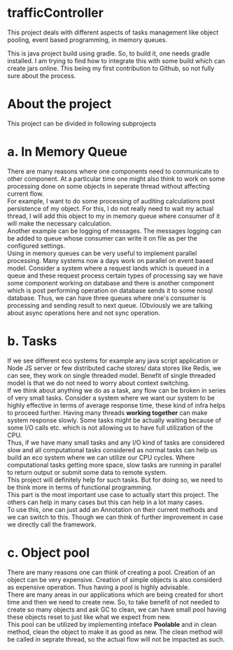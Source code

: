 # trafficController
This project deals with different aspects of tasks management like object pooling, event based programming, in memory queues.

This is java project build using gradle. So, to build it, one needs gradle installed.
I am trying to find how to integrate this with some build which can create jars online. This being my first contribution to Github, so not fully sure about the process.

# About the project
This project can be divided in following subprojects

# a. In Memory Queue
There are many reasons where one components need to communicate to other component. At a particular time one might also think to work on some processing done on some objects in seperate thread without affecting current flow. <br>
For example, I want to do some processing of auditing calculations post persistence of my object. For this, I do not really need to wait my actual thread, I will add this object to my in memory queue where consumer of it will make the necessary calculation.<br>
Another example can be logging of messages. The messages logging can be added to queue whose consumer can write it on file as per the configured settings.<br>
Using in memory queues can be very useful to implement parallel processing. Many systems now a days work on parallel on event based model. Consider a system where a request lands which is queued in a queue and these request process certain types of processing say we have some component working on database and there is another component which is post performing operation on database sends it to some nosql database. Thus, we can have three queues where one's consumer is processing and sending result to next queue. (Obviously we are talking about async operations here and not sync operation.

# b. Tasks
If we see different eco systems for example any java script application or Node JS server or few distributed cache stores/ data stores like Redis, we can see, they work on single threaded model. Benefit of single threaded model is that we do not need to worry about context switching.<br>
If we think about anything we do as a task, any flow can be broken in series of very small tasks. Consider a system where we want our system to be highly effective in terms of average response time, these kind of infra helps to proceed further. Having many threads <b>working together</b> can make system response slowly. Some tasks might be actually waiting because of some I/O calls etc. which is not allowing us to have full utilization of the CPU.<br>
Thus, if we have many small tasks and any I/O kind of tasks are considered slow and all computational tasks considered as normal tasks can help us build an eco system where we can utilize our CPU cycles. Where computational tasks getting more space, slow tasks are running in parallel to return output or submit some data to remote system.<br>
This project will definitely help for such tasks. But for doing so, we need to be think more in terms of functional programming.<br>
This part is the most important use case to actually start this project. The others can help in many cases but this can help in a lot many cases.<br>
To use this, one can just add an Annotation on their current methods and we can switch to this. Though we can think of further improvement in case we directly call the framework.<br>

# c. Object pool
There are many reasons one can think of creating a pool. Creation of an object can be very expensive. Creation of simple objects is also considerd as expensive operation. Thus having a pool is highly advisable.<br>
There are many areas in our applications which are being created for short time and then we need to create new. So, to take benefit of not needed to create so many objects and ask GC to clean, we can have small pool having these objects reset to just like what we expect from new.<br>
This pool can be utilized by implementing inteface <b>Poolable</b> and in clean method, clean the object to make it as good as new. The clean method will be called in seprate thread, so the actual flow will not be impacted as such.

